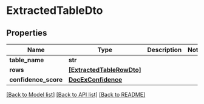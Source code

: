 # ExtractedTableDto


## Properties
Name | Type | Description | Notes
------------ | ------------- | ------------- | -------------
**table_name** | **str** |  | 
**rows** | [**[ExtractedTableRowDto]**](ExtractedTableRowDto.md) |  | 
**confidence_score** | [**DocExConfidence**](DocExConfidence.md) |  | 

[[Back to Model list]](../README.md#documentation-for-models) [[Back to API list]](../README.md#documentation-for-api-endpoints) [[Back to README]](../README.md)


